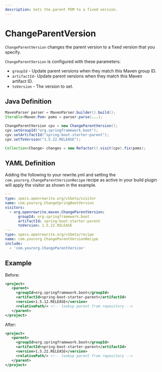 ```yaml
---
description: Sets the parent POM to a fixed version.
---
```


# ChangeParentVersion

`ChangeParentVersion` changes the parent version to a fixed version that you specify.

`ChangeParentVersion` is configured with these parameters:

* `groupId` - Update parent versions when they match this Maven group ID.
* `artifactId`- Update parent versions when they match this Maven artifact ID.
* `toVersion` - The version to set.

## Java Definition

```java
MavenParser parser = MavenParser.builder().build();
Iterable<Maven.Pom> poms = parser.parse(...);

ChangeParentVersion cpv = new ChangeParentVersion();
cpv.setGroupId("org.springframework.boot");
cpv.setArtifactId("spring-boot-starter-parent");
cpv.setToVersion("1.5.22.RELEASE");

Collection<Change> changes = new Refactor().visit(cpv).fix(poms);
```

## YAML Definition

Adding the following to your rewrite.yml and setting the `com.yourorg.ChangeParentVersionRecipe` recipe as active in your build plugin will apply the visitor as shown in the example.

```yaml
---
type: specs.openrewrite.org/v1beta/visitor
name: com.yourorg.ChangeSpringBootVersion
visitors:
  - org.openrewrite.maven.ChangeParentVersion:
      groupId: org.springframework.boot
      artifactId: spring-boot-starter-parent
      toVersion: 1.5.22.RELEASE
---
type: specs.openrewrite.org/v1beta/recipe
name: com.yourorg.ChangeParentVersionRecipe
include:
  - 'com.yourorg.ChangeParentVersion'
```

## Example

Before:

```xml
<project>
   <parent>
     <groupId>org.springframework.boot</groupId>
     <artifactId>spring-boot-starter-parent</artifactId>
     <version>1.5.12.RELEASE</version>
     <relativePath/> <!-- lookup parent from repository -->
   </parent>
</project>
```

After:

```xml
<project>
   <parent>
     <groupId>org.springframework.boot</groupId>
     <artifactId>spring-boot-starter-parent</artifactId>
     <version>1.5.22.RELEASE</version>
     <relativePath/> <!-- lookup parent from repository -->
   </parent>
</project>
```


